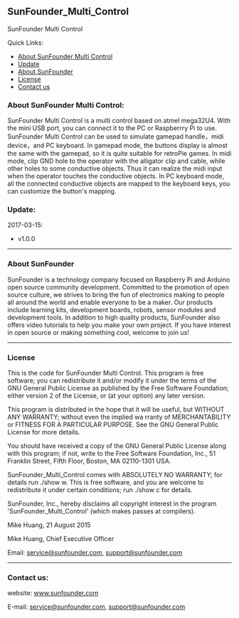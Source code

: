 ## SunFounder_Multi_Control
SunFounder Multi Control

Quick Links:

 * [About SunFounder Multi Control](#about_this_{thing})
 * [Update](#update)
 * [About SunFounder](#about_sunfounder)
 * [License](#license)
 * [Contact us](#contact_us)

<a id="about_this_{thing}"></a>
### About SunFounder Multi Control:
SunFounder Multi Control is a multi control based on atmel mega32U4. With the mini USB port, you can connect it to the PC or Raspberrry Pi to use.
SunFounder Multi Control can be used to simulate gamepad handle，midi device，and PC keyboard.
In gamepad mode, the buttons display is almost the same with the gamepad, so it is quite suitable for retroPie games.
In midi mode, clip GND hole to the operator with the alligator clip and cable, while other holes to some conductive objects. Thus it can realize the midi input when the operator touches the conductive objects.
In PC keyboard mode, all the connected conductive objects are mapped to the keyboard keys, you can customize the button's mapping.

<a id="update"></a>
### Update:

2017-03-15:
 - v1.0.0

----------------------------------------------
<a id="about_sunfounder"></a>
### About SunFounder
SunFounder is a technology company focused on Raspberry Pi and Arduino open source community development. Committed to the promotion of open source culture, we strives to bring the fun of electronics making to people all around the world and enable everyone to be a maker. Our products include learning kits, development boards, robots, sensor modules and development tools. In addition to high quality products, SunFounder also offers video tutorials to help you make your own project. If you have interest in open source or making something cool, welcome to join us!

----------------------------------------------
<a id="license"></a>
### License
This is the code for SunFounder Multi Control.
This program is free software; you can redistribute it and/or modify it under the terms of the GNU General Public License as published by the Free Software Foundation; either version 2 of the License, or (at your option) any later version.

This program is distributed in the hope that it will be useful, but WITHOUT ANY WARRANTY; without even the implied wa rranty of MERCHANTABILITY or FITNESS FOR A PARTICULAR PURPOSE. See the GNU General Public License for more details.

You should have received a copy of the GNU General Public License along with this program; if not, write to the Free Software Foundation, Inc., 51 Franklin Street, Fifth Floor, Boston, MA 02110-1301 USA.

SunFounder_Multi_Control comes with ABSOLUTELY NO WARRANTY; for details run ./show w. This is free software, and you are welcome to redistribute it under certain conditions; run ./show c for details.

SunFounder, Inc., hereby disclaims all copyright interest in the program 'SunFounder_Multi_Control' (which makes passes at compilers).

Mike Huang, 21 August 2015

Mike Huang, Chief Executive Officer

Email: service@sunfounder.com, support@sunfounder.com

----------------------------------------------
<a id="contact_us"></a>
### Contact us:
website:
	www.sunfounder.com

E-mail:
	service@sunfounder.com, support@sunfounder.com

